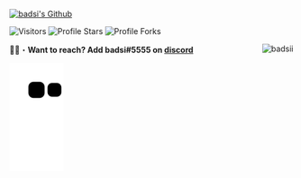 <a href="https://instagram.com/badsi.xv" target="_blank"> <img src="https://cdn.discordapp.com/attachments/909005393961816085/960647665287323798/84ECA262-78B2-4B0A-B00F-B046D66A9129.jpg" alt="badsi's Github"/></a>

<img src="https://komarev.com/ghpvc/?username=badsii&label=Profile%20Views&color=008042&style=flat&label=Visitors" alt="Visitors"></a>
<img src="https://img.shields.io/badge/dynamic/json?&label=Total%20Stars&color=008042&style=flat&style=for-the-badge&query=%24.stars&url=https://api.github-star-counter.workers.dev/user/badsii" alt="Profile Stars"></a>
<img src="https://img.shields.io/badge/dynamic/json?&label=Total%20Forks&color=008042&style=flat&style=for-the-badge&query=%24.forks&url=https://api.github-star-counter.workers.dev/user/badsii" alt="Profile Forks"></a>

🐱‍👤・**Want to reach? Add badsi#5555 on [discord](https://discord.gg/acxeycMdNJ)**
</a><img align="right" src="https://github-readme-stats.vercel.app/api/top-langs?username=badsii&count_private=true&hide=procfile&theme=dark&border_color=000000&layout=compact&langs_count=10&custom_title=Most Used Coding Languages" alt="badsii" /> </p>

<a href="https://badsi.uno/" target="_blank"><img src="https://github.com/rafaballerini/rafaballerini/blob/output/github-contribution-grid-snake.svg" alt="sneke"></a>
